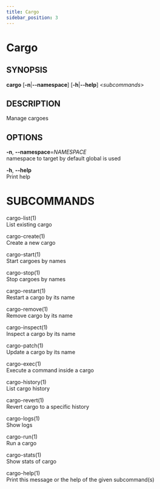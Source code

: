```yaml
---
title: Cargo
sidebar_position: 3
---
```


# Cargo

## SYNOPSIS

**cargo** \[**-n**\|**--namespace**\] \[**-h**\|**--help**\]
\<*subcommands*\>

## DESCRIPTION

Manage cargoes

## OPTIONS

**-n**, **--namespace**=*NAMESPACE*  
namespace to target by default global is used

**-h**, **--help**  
Print help

# SUBCOMMANDS

cargo-list(1)  
List existing cargo

cargo-create(1)  
Create a new cargo

cargo-start(1)  
Start cargoes by names

cargo-stop(1)  
Stop cargoes by names

cargo-restart(1)  
Restart a cargo by its name

cargo-remove(1)  
Remove cargo by its name

cargo-inspect(1)  
Inspect a cargo by its name

cargo-patch(1)  
Update a cargo by its name

cargo-exec(1)  
Execute a command inside a cargo

cargo-history(1)  
List cargo history

cargo-revert(1)  
Revert cargo to a specific history

cargo-logs(1)  
Show logs

cargo-run(1)  
Run a cargo

cargo-stats(1)  
Show stats of cargo

cargo-help(1)  
Print this message or the help of the given subcommand(s)
